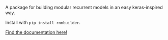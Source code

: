 A package for building modular recurrent models in an easy keras-inspired way.

Install with `pip install rnnbuilder`.

[Find the documentation here!](https://quickblink.github.io/rnnbuilder/)